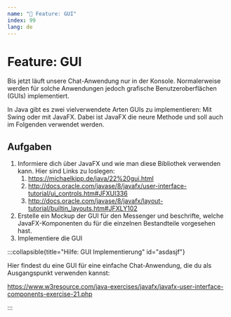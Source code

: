 ```yaml
---
name: "🚀 Feature: GUI"
index: 99
lang: de
---
```


# Feature: GUI

Bis jetzt läuft unsere Chat-Anwendung nur in der Konsole. Normalerweise werden für solche Anwendungen jedoch grafische Benutzeroberflächen (GUIs) implementiert.

In Java gibt es zwei vielverwendete Arten GUIs zu implementieren: Mit Swing oder mit JavaFX. Dabei ist JavaFX die neure Methode und soll auch im Folgenden verwendet werden.

## Aufgaben

1. Informiere dich über JavaFX und wie man diese Bibliothek verwenden kann. Hier sind Links zu loslegen:
    1. https://michaelkipp.de/java/22%20gui.html
    2. http://docs.oracle.com/javase/8/javafx/user-interface-tutorial/ui_controls.htm#JFXUI336
    3. http://docs.oracle.com/javase/8/javafx/layout-tutorial/builtin_layouts.htm#JFXLY102
2. Erstelle ein Mockup der GUI für den Messenger und beschrifte, welche JavaFX-Komponenten du für die einzelnen Bestandteile vorgesehen hast.
3. Implementiere die GUI


:::collapsible{title="Hilfe: GUI Implementierung" id="asdasjf"}

Hier findest du eine GUI für eine einfache Chat-Anwendung, die du als Ausgangspunkt verwenden kannst:

https://www.w3resource.com/java-exercises/javafx/javafx-user-interface-components-exercise-21.php

:::
